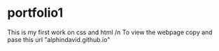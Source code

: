 # portfolio1
This is my first work on css and html /n
To view the webpage copy and pase this url "alphindavid.github.io"
